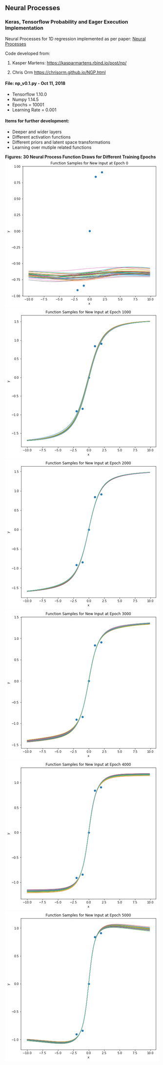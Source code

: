 ## Neural Processes

### Keras, Tensorflow Probability and Eager Execution Implementation 
Neural Processes for 1D regression implemented as per paper: [Neural Processes](https://arxiv.org/abs/1807.01622)

Code developed from:
    
1) Kasper Martens: 
https://kasparmartens.rbind.io/post/np/

2) Chris Orm
https://chrisorm.github.io/NGP.html

#### File: np_v0.1.py - Oct 11, 2018

- Tensorflow 1.10.0
- Numpy 1.14.5
- Epochs = 10001
- Learning Rate = 0.001

#### Items for further development:

- Deeper and wider layers
- Different activation functions
- Different priors and latent space transformations
- Learning over mutiple related functions

<b> Figures: 30 Neural Process Function Draws for Different Training Epochs</b> 
![posterior_0](/figures/posterior_0.png)
![posterior_1000](/figures/posterior_1000.png)
![posterior_2000](/figures/posterior_2000.png)
![posterior_3000](/figures/posterior_3000.png)
![posterior_4000](/figures/posterior_4000.png)
![posterior_5000](/figures/posterior_5000.png)
